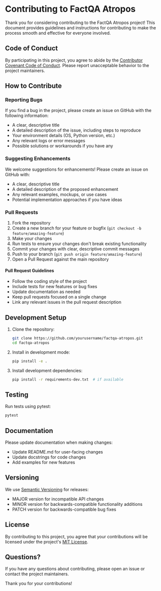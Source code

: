 # Contributing to FactQA Atropos

Thank you for considering contributing to the FactQA Atropos project! This document provides guidelines and instructions for contributing to make the process smooth and effective for everyone involved.

## Code of Conduct

By participating in this project, you agree to abide by the [Contributor Covenant Code of Conduct](https://www.contributor-covenant.org/version/2/1/code_of_conduct/). Please report unacceptable behavior to the project maintainers.

## How to Contribute

### Reporting Bugs

If you find a bug in the project, please create an issue on GitHub with the following information:

- A clear, descriptive title
- A detailed description of the issue, including steps to reproduce
- Your environment details (OS, Python version, etc.)
- Any relevant logs or error messages
- Possible solutions or workarounds if you have any

### Suggesting Enhancements

We welcome suggestions for enhancements! Please create an issue on GitHub with:

- A clear, descriptive title
- A detailed description of the proposed enhancement
- Any relevant examples, mockups, or use cases
- Potential implementation approaches if you have ideas

### Pull Requests

1. Fork the repository
2. Create a new branch for your feature or bugfix (`git checkout -b feature/amazing-feature`)
3. Make your changes
4. Run tests to ensure your changes don't break existing functionality
5. Commit your changes with clear, descriptive commit messages
6. Push to your branch (`git push origin feature/amazing-feature`)
7. Open a Pull Request against the main repository

#### Pull Request Guidelines

- Follow the coding style of the project
- Include tests for new features or bug fixes
- Update documentation as needed
- Keep pull requests focused on a single change
- Link any relevant issues in the pull request description

## Development Setup

1. Clone the repository:
   ```bash
   git clone https://github.com/yourusername/factqa-atropos.git
   cd factqa-atropos
   ```

2. Install in development mode:
   ```bash
   pip install -e .
   ```

3. Install development dependencies:
   ```bash
   pip install -r requirements-dev.txt  # if available
   ```

## Testing

Run tests using pytest:

```bash
pytest
```

## Documentation

Please update documentation when making changes:

- Update README.md for user-facing changes
- Update docstrings for code changes
- Add examples for new features

## Versioning

We use [Semantic Versioning](https://semver.org/) for releases:

- MAJOR version for incompatible API changes
- MINOR version for backwards-compatible functionality additions
- PATCH version for backwards-compatible bug fixes

## License

By contributing to this project, you agree that your contributions will be licensed under the project's [MIT License](LICENSE).

## Questions?

If you have any questions about contributing, please open an issue or contact the project maintainers.

Thank you for your contributions!
